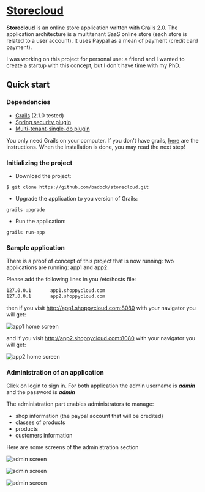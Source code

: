 # [Storecloud]()

**Storecloud** is an online store application written with Grails 2.0. The application architecture is a multitenant SaaS online store (each store is related to a user account). It uses Paypal as a mean of payment (credit card payment).

I was working on this project for personal use: a friend and I wanted to create a startup with this concept, but I don't have time with my PhD.

## Quick start

### Dependencies
* [Grails](http://grails.org/) (2.1.0 tested)
* [Spring security plugin](http://grails.org/plugin/spring-security-core)
* [Multi-tenant-single-db plugin](http://multi-tenant.github.com/grails-multi-tenant-single-db/)

You only need Grails on your computer. If you don't have grails, [here](http://grails.org/doc/latest/guide/gettingStarted.html#requirements) are the instructions. When the installation is done, you may read the next step!

### Initializing the project
* Download the project:

```
$ git clone https://github.com/badock/storecloud.git
```

* Upgrade the application to you version of Grails:


```
grails upgrade
```

* Run the application:


```
grails run-app
```

### Sample application

There is a proof of concept of this project that is now running: two applications are running: app1 and app2.

Please add the following lines in you /etc/hosts file:

```bash
127.0.0.1       app1.shoppycloud.com
127.0.0.1       app2.shoppycloud.com
```

then if you visit http://app1.shoppycloud.com:8080 with your navigator you will get:

![app1 home screen](https://raw.github.com/badock/storecloud/master/img_github/app1_home.png "home screen of app1")

and if you visit http://app2.shoppycloud.com:8080 with your navigator you will get:

![app2 home screen](https://raw.github.com/badock/storecloud/master/img_github/app2_home.png "home screen of app2")

### Administration of an application

Click on login to sign in. For both application the admin username is ***admin*** and the password is ***admin***

The administration part enables administrators to manage:

* shop information (the paypal account that will be credited)
* classes of products
* products
* customers information

Here are some screens of the administration section

![admin screen](https://raw.github.com/badock/storecloud/master/img_github/app2_admin_shop.png "admin screen")

![admin screen](https://raw.github.com/badock/storecloud/master/img_github/app2_edit_product.png "admin screen")

![admin screen](https://raw.github.com/badock/storecloud/master/img_github/app2_edit_classes.png "admin screen")
